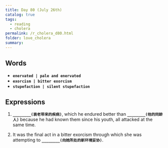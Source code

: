 ```yaml
---
title: Day 80 (July 26th)
catalog: true
tags: 
  - reading
  - cholera
permalink: /r_cholera_d80.html
folder: love_cholera
summary: 
---
```


## Words

-   <b data-toggle="tooltip" data-original-title="{{site.data.glossary.enervated}}">`enervated | pale and enervated`</b>
-   <b data-toggle="tooltip" data-original-title="{{site.data.glossary.exorcism}}">`exorcism | bitter exorcism`</b>
-   <b data-toggle="tooltip" data-original-title="{{site.data.glossary.stupefaction}}">`stupefaction | silent stupefaction`</b>



## Expressions

1.  <b data-toggle="tooltip" data-original-title="{{site.data.answers.h0_a}}">`________(衰老带来的疾病)`</b>, which he endured better than <b data-toggle="tooltip" data-original-title="{{site.data.answers.h0_a2}}">`________(他的同龄人)`</b> because he had known them since his youth, all attacked at the same time.

2.  It was the final act in a bitter exorcism through which she was attempting to <b data-toggle="tooltip" data-original-title="{{site.data.answers.h0_b}}">`________(向她所处的新环境妥协)`</b>. 